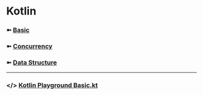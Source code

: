 # Kotlin

### ➼ [Basic](Basic)
### ➼ [Concurrency](Concurrency)
### ➼ [Data Structure](Data)

---

### </> [Kotlin Playground Basic.kt](https://pl.kotl.in/0wlxPUty_)
